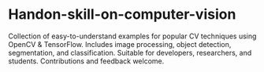 # Handon-skill-on-computer-vision
Collection of easy-to-understand examples for popular CV techniques using OpenCV &amp; TensorFlow. Includes image processing, object detection, segmentation, and classification. Suitable for developers, researchers, and students. Contributions and feedback welcome.
